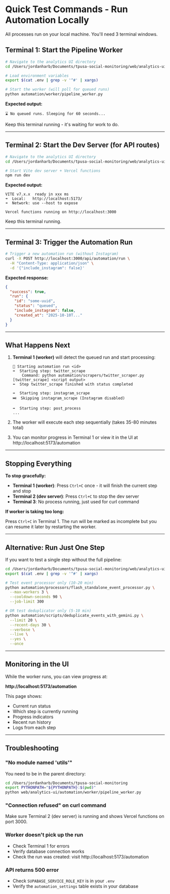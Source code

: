# Quick Test Commands - Run Automation Locally

All processes run on your local machine. You'll need 3 terminal windows.

## Terminal 1: Start the Pipeline Worker

```bash
# Navigate to the analytics UI directory
cd /Users/jordanharb/Documents/tpusa-social-monitoring/web/analytics-ui

# Load environment variables
export $(cat .env | grep -v '^#' | xargs)

# Start the worker (will poll for queued runs)
python automation/worker/pipeline_worker.py
```

**Expected output:**
```
⌛ No queued runs. Sleeping for 60 seconds...
```

Keep this terminal running - it's waiting for work to do.

---

## Terminal 2: Start the Dev Server (for API routes)

```bash
# Navigate to the analytics UI directory
cd /Users/jordanharb/Documents/tpusa-social-monitoring/web/analytics-ui

# Start Vite dev server + Vercel functions
npm run dev
```

**Expected output:**
```
VITE v7.x.x  ready in xxx ms
➜  Local:   http://localhost:5173/
➜  Network: use --host to expose

Vercel functions running on http://localhost:3000
```

Keep this terminal running.

---

## Terminal 3: Trigger the Automation Run

```bash
# Trigger a new automation run (without Instagram)
curl -X POST http://localhost:3000/api/automation/run \
  -H "Content-Type: application/json" \
  -d '{"include_instagram": false}'
```

**Expected response:**
```json
{
  "success": true,
  "run": {
    "id": "some-uuid",
    "status": "queued",
    "include_instagram": false,
    "created_at": "2025-10-10T..."
  }
}
```

---

## What Happens Next

1. **Terminal 1 (worker)** will detect the queued run and start processing:
   ```
   🏁 Starting automation run <id>
   ➡️  Starting step: twitter_scrape
       Command: python automation/scrapers/twitter_scraper.py
   [twitter_scrape] <script output>
   ⬅️  Step twitter_scrape finished with status completed

   ➡️  Starting step: instagram_scrape
   ⏭️  Skipping instagram_scrape (Instagram disabled)

   ➡️  Starting step: post_process
   ...
   ```

2. The worker will execute each step sequentially (takes 35-80 minutes total)

3. You can monitor progress in Terminal 1 or view it in the UI at http://localhost:5173/automation

---

## Stopping Everything

**To stop gracefully:**

- **Terminal 1 (worker)**: Press `Ctrl+C` once - it will finish the current step and stop
- **Terminal 2 (dev server)**: Press `Ctrl+C` to stop the dev server
- **Terminal 3**: No process running, just used for curl command

**If worker is taking too long:**

Press `Ctrl+C` in Terminal 1. The run will be marked as incomplete but you can resume it later by restarting the worker.

---

## Alternative: Run Just One Step

If you want to test a single step without the full pipeline:

```bash
cd /Users/jordanharb/Documents/tpusa-social-monitoring/web/analytics-ui
export $(cat .env | grep -v '^#' | xargs)

# Test event processor only (10-20 min)
python automation/processors/flash_standalone_event_processor.py \
  --max-workers 3 \
  --cooldown-seconds 90 \
  --job-limit 300

# OR test deduplicator only (5-10 min)
python automation/scripts/deduplicate_events_with_gemini.py \
  --limit 20 \
  --recent-days 30 \
  --verbose \
  --live \
  --yes \
  --once
```

---

## Monitoring in the UI

While the worker runs, you can view progress at:

**http://localhost:5173/automation**

This page shows:
- Current run status
- Which step is currently running
- Progress indicators
- Recent run history
- Logs from each step

---

## Troubleshooting

### "No module named 'utils'"
You need to be in the parent directory:
```bash
cd /Users/jordanharb/Documents/tpusa-social-monitoring
export PYTHONPATH="${PYTHONPATH}:$(pwd)"
python web/analytics-ui/automation/worker/pipeline_worker.py
```

### "Connection refused" on curl command
Make sure Terminal 2 (dev server) is running and shows Vercel functions on port 3000.

### Worker doesn't pick up the run
- Check Terminal 1 for errors
- Verify database connection works
- Check the run was created: visit http://localhost:5173/automation

### API returns 500 error
- Check `SUPABASE_SERVICE_ROLE_KEY` is in your `.env`
- Verify the `automation_settings` table exists in your database
